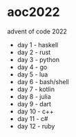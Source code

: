 # aoc2022
advent of code 2022

- day 1 - haskell
- day 2 - rust
- day 3 - python
- day 4 - go
- day 5 - lua
- day 6 - bash/shell
- day 7 - kotlin
- day 8 - julia
- day 9 - dart
- day 10 - c++
- day 11 - c#
- day 12 - ruby